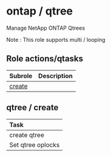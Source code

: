 # ontap / qtree 
Manage NetApp ONTAP Qtrees  
  
Note : This role supports multi / looping





## Role actions/qtasks

| Subrole | Description |
| :------ | :---------- |
| [create](#qtree--create) |  |




## qtree / create


| Task |
| :--- |
| create qtree  |
| Set qtree oplocks  |




